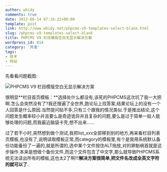 ```yaml
---
author: whidy
comments: true
date: 2012-06-14 07:16:22+00:00
template: post
link: http://www.whidy.net/phpcms-v9-templates-select-blank.html
slug: /phpcms-v9-templates-select-blank
title: PHPCMS V9 栏目模版空白无显示解决方案
wordpress_id: 814
category: '开发'
tags:
- 技术
- 网站
---
```


先看看问题截图:

![PHPCMS V9 栏目模版空白无显示解决方案](https://www.whidy.net/wp-content/uploads/2012/06/tBlank.jpg)

很明显**栏目首页模板：**选择处什么都没有,该死的PHPCMS这次坑了我一大把啊.怎么会突然没有了?我还搜遍了全世界,跑论坛上找答案,结果论坛上的没有一个人回答是什么原因.当然提问贴不多,只有三个跟我的情况类似.于是推出结论,这个问题发生概率较小并且要么是奇迹诡异并且复杂的问题,要么是过于简单一般人能够处理的问题,而我最近脑袋卡壳,想不出来......

过了若干小时,突然想到做个测试,我把list_xxx全部移到别的地方,再来看栏目列表页模板,也没有了,说明读取模板正常,而category的模板里,有个是我用系统默认备份功能备份了一遍的,就是所谓的,选中某个文件按住ALT拖放,对的罪魁祸首就是这步操作.本来是想做个备份文件,而这个文件包含了中文字,那么就导致PHPCMS系统无法读出所有的模板,这也太2了啊!!!**解决方案很简单,把文件名改成全英文字符的就可以了.**
